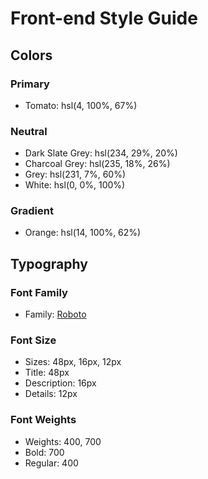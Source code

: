 # Front-end Style Guide

## Colors

### Primary

- Tomato: hsl(4, 100%, 67%)

### Neutral

- Dark Slate Grey: hsl(234, 29%, 20%)
- Charcoal Grey: hsl(235, 18%, 26%)
- Grey: hsl(231, 7%, 60%)
- White: hsl(0, 0%, 100%)

### Gradient

- Orange: hsl(14, 100%, 62%)

## Typography

### Font Family

- Family: [Roboto](https://fonts.google.com/specimen/Roboto)

### Font Size

- Sizes: 48px, 16px, 12px
- Title: 48px
- Description: 16px
- Details: 12px

### Font Weights

- Weights: 400, 700
- Bold: 700
- Regular: 400
